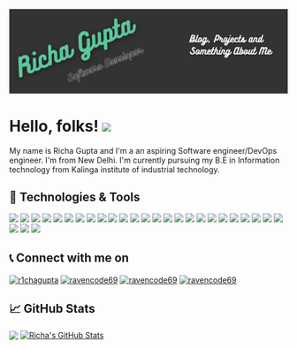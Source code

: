 <img src="https://github.com/ravencode69/ravencode69/blob/main/Readme.png">

# Hello, folks! <img src="https://i.pinimg.com/originals/10/94/23/109423f76102e5e8f703b70612aaa98b.gif" width="30px">

My name is Richa Gupta and I'm a an aspiring Software engineer/DevOps engineer. I'm from New Delhi. I'm currently pursuing my B.E in Information technology from Kalinga institute of industrial technology. 

## 🔧 Technologies & Tools
![](https://img.shields.io/badge/OS-Linux-informational?style=flat&logo=linux&logoColor=white&color=2bbc8a)
![](https://img.shields.io/badge/Editor-IntelliJ_IDEA-informational?style=flat&logo=intellij-idea&logoColor=white&color=2bbc8a)
![](https://img.shields.io/badge/Editor-VScode-informational?style=flat&logo=visualstudiocode&logoColor=white&color=2bbc8a)
![](https://img.shields.io/badge/IDE-VisualStudio-informational?style=flat&logo=visualstudio&logoColor=white&color=2bbc8a)
![](https://img.shields.io/badge/IDE-Androidstudio-informational?style=flat&logo=androidstudio&logoColor=white&color=2bbc8a)
![](https://img.shields.io/badge/Code-C++-informational?style=flat&logo=cplusplus&logoColor=white&color=2bbc8a)
![](https://img.shields.io/badge/Code-C-informational?style=flat&logo=c&logoColor=white&color=2bbc8a)
![](https://img.shields.io/badge/Code-Python-informational?style=flat&logo=python&logoColor=white&color=2bbc8a)
![](https://img.shields.io/badge/Code-JavaScript-informational?style=flat&logo=javascript&logoColor=white&color=2bbc8a)
![](https://img.shields.io/badge/Code-React-informational?style=flat&logo=react&logoColor=white&color=2bbc8a)
![](https://img.shields.io/badge/Code-NodeJS-informational?style=flat&logo=node.js&logoColor=white&color=2bbc8a)
![](https://img.shields.io/badge/Code-Solidity-informational?style=flat&logo=solidity&logoColor=white&color=2bbc8a)
![](https://img.shields.io/badge/Code-Dart-informational?style=flat&logo=dart&logoColor=white&color=2bbc8a)
![](https://img.shields.io/badge/Code-Flutter-informational?style=flat&logo=flutter&logoColor=white&color=2bbc8a)
![](https://img.shields.io/badge/DB-MongoDB-informational?style=flat&logo=mongodb&logoColor=white&color=2bbc8a)
![](https://img.shields.io/badge/DB-NoSQL-informational?style=flat&logo=nosql&logoColor=white&color=2bbc8a)
![](https://img.shields.io/badge/Shell-Bash-informational?style=flat&logo=gnu-bash&logoColor=white&color=2bbc8a)
![](https://img.shields.io/badge/Tools-Webpack-informational?style=flat&logo=webpack&logoColor=white&color=2bbc8a)
![](https://img.shields.io/badge/Tools-Redux-informational?style=flat&logo=redux&logoColor=white&color=2bbc8a)
![](https://img.shields.io/badge/Tools-Docker-informational?style=flat&logo=docker&logoColor=white&color=2bbc8a)
![](https://img.shields.io/badge/Tools-Kubernetes-informational?style=flat&logo=kubernetes&logoColor=white&color=2bbc8a)
![](https://img.shields.io/badge/Tools-Pytorch-informational?style=flat&logo=pytorch&logoColor=white&color=2bbc8a)
![](https://img.shields.io/badge/Tools-Tensorflow-informational?style=flat&logo=tensorflow&logoColor=white&color=2bbc8a)
![](https://img.shields.io/badge/Tools-NumPY-informational?style=flat&logo=numpy&logoColor=white&color=2bbc8a)
![](https://img.shields.io/badge/Tools-Pandas-informational?style=flat&logo=pandas&logoColor=white&color=2bbc8a)
![](https://img.shields.io/badge/Tools-Keras-informational?style=flat&logo=keras&logoColor=white&color=2bbc8a)
![](https://img.shields.io/badge/Tools-OpenCV-informational?style=flat&logo=opencv&logoColor=white&color=2bbc8a)
![](https://img.shields.io/badge/Cloud-Heroku-informational?style=flat&logo=heroku&logoColor=white&color=2bbc8a)


## 📞 Connect with me on 

<p align="left">
<a href="https://linkedin.com/in/r1chagupta" target="blank"><img align="center" src="https://raw.githubusercontent.com/rahuldkjain/github-profile-readme-generator/master/src/images/icons/Social/linked-in-alt.svg" alt="r1chagupta" height="30" width="40" /></a>
<a href="https://www.codechef.com/users/ravencode69" target="blank"><img align="center" src="https://pbs.twimg.com/profile_images/1410876289834119177/hoZI2cqF_400x400.jpg" alt="ravencode69" height="30" width="40" /></a>
<a href="https://www.hackerrank.com/ravencode69" target="blank"><img align="center" src="https://upload.wikimedia.org/wikipedia/commons/4/40/HackerRank_Icon-1000px.png" alt="ravencode69" height="30" width="40" /></a>
<a href="https://codeforces.com/profile/ravencode69" target="blank"><img align="center" src="https://apprecs.org/gp/images/app-icons/300/0b/com.SoftTechs.CodeForces.jpg" alt="ravencode69" height="30" width="40" /></a>
</p>

## &#x1f4c8; GitHub Stats


<img align="center" src="http://github-readme-streak-stats.herokuapp.com?user=ravencode69&theme=onedark&hide_border=true)(https://git.io/streak-stats)" width="450" /> 

<a href="https://github.com/ravencode69/ravencode69">
  <img align="center" src="https://github-readme-stats.vercel.app/api?username=ravencode69&show_icons=true&line_height=27&count_private=true&title_color=ffffff&text_color=c9cacc&icon_color=2bbc8a&bg_color=1d1f21" alt="Richa's GitHub Stats" />
</a>
 
  
<!--
<a href="https://github.com/MartinHeinz/python-project-blueprint">
  <img align="center" src="https://github-readme-stats.vercel.app/api/pin/?username=MartinHeinz&repo=python-project-blueprint&title_color=ffffff&text_color=c9cacc&icon_color=2bbc8a&bg_color=1d1f21" />
</a>


<a href="https://github.com/MartinHeinz/go-project-blueprint">
  <img align="center" src="https://github-readme-stats.vercel.app/api/pin/?username=MartinHeinz&repo=go-project-blueprint&title_color=ffffff&text_color=c9cacc&icon_color=2bbc8a&bg_color=1d1f21" />
</a>    
-->
